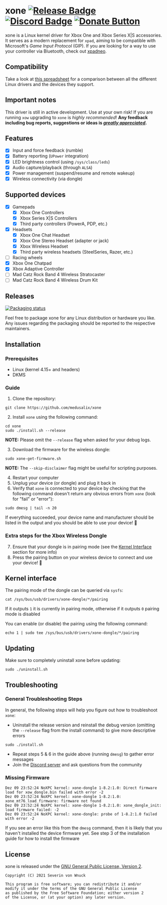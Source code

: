 # xone [![Release Badge](https://img.shields.io/github/v/release/medusalix/xone?logo=github)](https://github.com/medusalix/xone/releases/latest) [![Discord Badge](https://img.shields.io/discord/733964971842732042?label=discord&logo=discord)](https://discord.gg/FDQxwWk) [![Donate Button](https://www.paypalobjects.com/en_US/i/btn/btn_donate_SM.gif)](https://www.paypal.com/donate?hosted_button_id=BWUECKFDNY446)

xone is a Linux kernel driver for Xbox One and Xbox Series X|S accessories. It serves as a modern replacement for `xpad`, aiming to be compatible with Microsoft's *Game Input Protocol* (GIP).
If you are looking for a way to use your controller via Bluetooth, check out [xpadneo](https://github.com/atar-axis/xpadneo).

## Compatibility

Take a look at [this spreadsheet](https://docs.google.com/spreadsheets/d/1fVGtqHTo9PRdmFVgEjmWuJIjuYEE_OziktNifFZIEgg) for a comparison between all the different Linux drivers and the devices they support.

## Important notes

This driver is still in active development. Use at your own risk!
If you are running `xow` upgrading to `xone` is *highly recommended*!
**Any feedback including bug reports, suggestions or ideas is [*greatly appreciated*](https://discord.gg/FDQxwWk).**

## Features

- [x] Input and force feedback (rumble)
- [x] Battery reporting (`UPower` integration)
- [x] LED brightness control (using `/sys/class/leds`)
- [x] Audio capture/playback (through `ALSA`)
- [x] Power management (suspend/resume and remote wakeup)
- [x] Wireless connectivity (via dongle)

## Supported devices

- [x] Gamepads
    - [x] Xbox One Controllers
    - [x] Xbox Series X|S Controllers
    - [x] Third party controllers (PowerA, PDP, etc.)
- [x] Headsets
    - [x] Xbox One Chat Headset
    - [x] Xbox One Stereo Headset (adapter or jack)
    - [x] Xbox Wireless Headset
    - [x] Third party wireless headsets (SteelSeries, Razer, etc.)
- [ ] Racing wheels
- [x] Xbox One Chatpad
- [x] Xbox Adaptive Controller
- [ ] Mad Catz Rock Band 4 Wireless Stratocaster
- [ ] Mad Catz Rock Band 4 Wireless Drum Kit

## Releases

[![Packaging status](https://repology.org/badge/vertical-allrepos/xone.svg)](https://repology.org/project/xone/versions)

Feel free to package xone for any Linux distribution or hardware you like.
Any issues regarding the packaging should be reported to the respective maintainers.

## Installation

### Prerequisites

- Linux (kernel 4.15+ and headers)
- DKMS

### Guide

1. Clone the repository:

```
git clone https://github.com/medusalix/xone
```

2. Install `xone` using the following command:

```
cd xone
sudo ./install.sh --release
```

**NOTE:** Please omit the `--release` flag when asked for your debug logs.

3. Download the firmware for the wireless dongle:

```
sudo xone-get-firmware.sh
```

**NOTE:** The `--skip-disclaimer` flag might be useful for scripting purposes.

4. Restart your computer
5. Unplug your device (or dongle) and plug it back in
6. Verify that `xone` is connected to your device by checking that the following command doesn't return any obvious errors from `xone` (look for "fail" or "error"):

```
sudo dmesg | tail -n 20
```

If everything succeeded, your device name and manufacturer should be listed in the output and you should be able to use your device! 🥳

### Extra steps for the Xbox Wireless Dongle

7. Ensure that your dongle is in pairing mode (see the [Kernel Interface](#kernel-interface) section for more info)
8. Press the pairing button on your wireless device to connect and use your device! 🥳

## Kernel interface

The pairing mode of the dongle can be queried via `sysfs`:

```
cat /sys/bus/usb/drivers/xone-dongle/*/pairing
```
If it outputs `1` it is currently in pairing mode, otherwise if it outputs `0` pairing mode is disabled

You can enable (or disable) the pairing using the following command:

```
echo 1 | sudo tee /sys/bus/usb/drivers/xone-dongle/*/pairing
```

## Updating

Make sure to completely uninstall xone before updating:

```
sudo ./uninstall.sh
```

## Troubleshooting

### General Troubleshooting Steps

In general, the following steps will help you figure out how to troubleshoot `xone`:
- Uninstall the release version and reinstall the debug version (omitting the `--release` flag from the install command) to give more descriptive errors
```
sudo ./install.sh
```
- Repeat steps 5 & 6 in the guide above (running `dmesg`) to gather error messages
- Join the [Discord server](https://discord.gg/FDQxwWk) and ask questions from the community

### Missing Firmware

```
Dez 09 23:52:24 NoXPC kernel: xone-dongle 1-8.2:1.0: Direct firmware load for xow_dongle.bin failed with error -2
Dez 09 23:52:24 NoXPC kernel: xone-dongle 1-8.2:1.0: xone_mt76_load_firmware: firmware not found
Dez 09 23:52:24 NoXPC kernel: xone-dongle 1-8.2:1.0: xone_dongle_init: load firmware failed: -2
Dez 09 23:52:24 NoXPC kernel: xone-dongle: probe of 1-8.2:1.0 failed with error -2
```

If you see an error like this from the `dmesg` command, then it is likely that you haven't installed the device firmware yet. See step 3 of the installation guide for how to install the firmware

## License

xone is released under the [GNU General Public License, Version 2](LICENSE).

```
Copyright (C) 2021 Severin von Wnuck

This program is free software; you can redistribute it and/or
modify it under the terms of the GNU General Public License
as published by the Free Software Foundation; either version 2
of the License, or (at your option) any later version.
```
